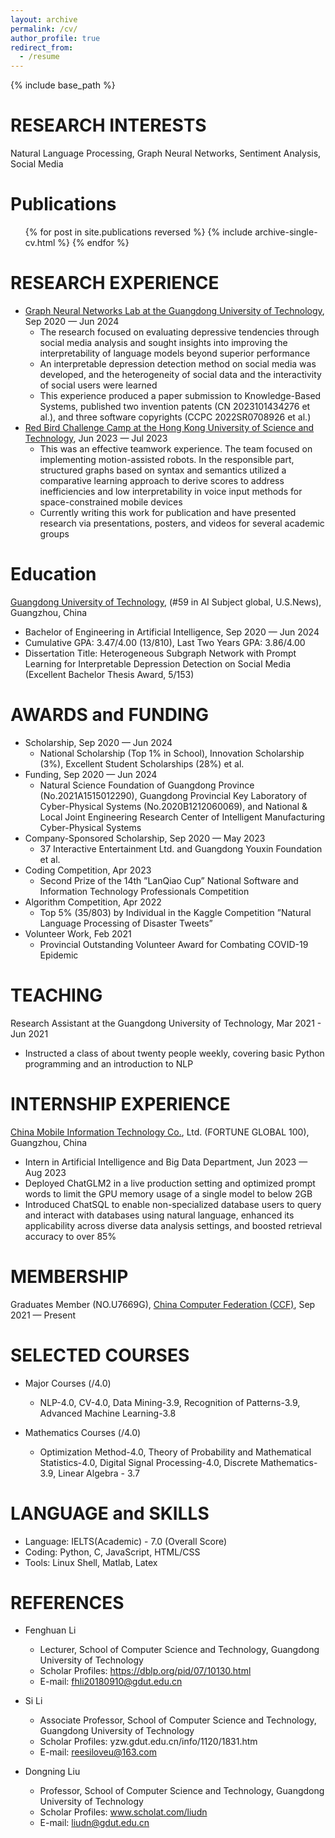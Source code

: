 ```yaml
---
layout: archive
permalink: /cv/
author_profile: true
redirect_from:
  - /resume
---
```


{% include base_path %}

RESEARCH INTERESTS
======
Natural Language Processing, Graph Neural Networks, Sentiment Analysis, Social Media

Publications
======
  <ul>{% for post in site.publications reversed %}
    {% include archive-single-cv.html %}
  {% endfor %}</ul>

RESEARCH EXPERIENCE
======
* [Graph Neural Networks Lab at the Guangdong University of Technology](https://cs.gdut.edu.cn/English/About_us.htm), Sep 2020 — Jun 2024
  * The research focused on evaluating depressive tendencies through social media analysis and sought insights into improving the interpretability of language models beyond superior performance
  * An interpretable depression detection method on social media was developed, and the heterogeneity of social data and the interactivity of social users were learned
  * This experience produced a paper submission to Knowledge-Based Systems, published two invention patents (CN 2023101434276 et al.), and three software copyrights (CCPC 2022SR0708926 et al.)
* [Red Bird Challenge Camp at the Hong Kong University of Science and Technology](https://www.hkust-gz.edu.cn/academics/teaching-and-learning-innovation/red-bird-challenge-camp/), Jun 2023 — Jul 2023
  * This was an effective teamwork experience. The team focused on implementing motion-assisted robots. In the responsible part, structured graphs based on syntax and semantics utilized a comparative learning approach to derive scores to address inefficiencies and low interpretability in voice input methods for space-constrained mobile devices
  * Currently writing this work for publication and have presented research via presentations, posters, and videos for several academic groups

Education
======
[Guangdong University of Technology](https://english.gdut.edu.cn/), (#59 in AI Subject global, U.S.News), Guangzhou, China
* Bachelor of Engineering in Artificial Intelligence, Sep 2020 — Jun 2024
* Cumulative GPA: 3.47/4.00 (13/810), Last Two Years GPA: 3.86/4.00
* Dissertation Title: Heterogeneous Subgraph Network with Prompt Learning for Interpretable Depression Detection on Social Media (Excellent Bachelor Thesis Award, 5/153)

AWARDS and FUNDING
======
* Scholarship, Sep 2020 — Jun 2024
  * National Scholarship (Top 1% in School), Innovation Scholarship (3%), Excellent Student Scholarships (28%) et al.
* Funding, Sep 2020 — Jun 2024
  * Natural Science Foundation of Guangdong Province (No.2021A1515012290), Guangdong Provincial Key Laboratory of Cyber-Physical Systems (No.2020B1212060069), and National & Local Joint Engineering Research Center of Intelligent Manufacturing Cyber-Physical Systems
* Company-Sponsored Scholarship, Sep 2020 — May 2023
  * 37 Interactive Entertainment Ltd. and Guangdong Youxin Foundation et al.
* Coding Competition, Apr 2023
  * Second Prize of the 14th ”LanQiao Cup” National Software and Information Technology Professionals Competition
* Algorithm Competition, Apr 2022
  * Top 5% (35/803) by Individual in the Kaggle Competition ”Natural Language Processing of Disaster Tweets”
* Volunteer Work, Feb 2021
  * Provincial Outstanding Volunteer Award for Combating COVID-19 Epidemic

TEACHING
======
Research Assistant at the Guangdong University of Technology, Mar 2021 - Jun 2021
* Instructed a class of about twenty people weekly, covering basic Python programming and an introduction to NLP 

INTERNSHIP EXPERIENCE
======
[China Mobile Information Technology Co.](https://www.cmi.chinamobile.com/en), Ltd. (FORTUNE GLOBAL 100), Guangzhou, China
* Intern in Artificial Intelligence and Big Data Department, Jun 2023 — Aug 2023
* Deployed ChatGLM2 in a live production setting and optimized prompt words to limit the GPU memory usage of a single model to below 2GB
* Introduced ChatSQL to enable non-specialized database users to query and interact with databases using natural language, enhanced its applicability across diverse data analysis settings, and boosted retrieval accuracy to over 85\%

MEMBERSHIP
======
Graduates Member (NO.U7669G), [China Computer Federation (CCF)](https://www.ccf.org.cn/en/), Sep 2021 — Present
  
SELECTED COURSES
======
* Major Courses (/4.0)
  * NLP-4.0, CV-4.0, Data Mining-3.9, Recognition of Patterns-3.9, Advanced Machine Learning-3.8

* Mathematics Courses (/4.0)
  * Optimization Method-4.0, Theory of Probability and Mathematical Statistics-4.0, Digital Signal Processing-4.0, Discrete Mathematics-3.9, Linear Algebra - 3.7

LANGUAGE and SKILLS
======
* Language: IELTS(Academic) - 7.0 (Overall Score)
* Coding: Python, C, JavaScript, HTML/CSS
* Tools: Linux Shell, Matlab, Latex

REFERENCES
======
* Fenghuan Li
  * Lecturer, School of Computer Science and Technology, Guangdong University of Technology
  * Scholar Profiles: https://dblp.org/pid/07/10130.html
  * E-mail: fhli20180910@gdut.edu.cn
 
* Si Li
  * Associate Professor, School of Computer Science and Technology, Guangdong University of Technology
  * Scholar Profiles: yzw.gdut.edu.cn/info/1120/1831.htm
  * E-mail: reesiloveu@163.com
  
* Dongning Liu
  * Professor, School of Computer Science and Technology, Guangdong University of Technology
  * Scholar Profiles: www.scholat.com/liudn
  * E-mail: liudn@gdut.edu.cn
